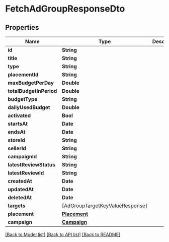 # FetchAdGroupResponseDto

## Properties
Name | Type | Description | Notes
------------ | ------------- | ------------- | -------------
**id** | **String** |  | 
**title** | **String** |  | 
**type** | **String** |  | 
**placementId** | **String** |  | 
**maxBudgetPerDay** | **Double** |  | 
**totalBudgetInPeriod** | **Double** |  | 
**budgetType** | **String** |  | 
**dailyUsedBudget** | **Double** |  | 
**activated** | **Bool** |  | 
**startsAt** | **Date** |  | 
**endsAt** | **Date** |  | 
**storeId** | **String** |  | 
**sellerId** | **String** |  | 
**campaignId** | **String** |  | 
**latestReviewStatus** | **String** |  | 
**latestReviewId** | **String** |  | 
**createdAt** | **Date** |  | 
**updatedAt** | **Date** |  | 
**deletedAt** | **Date** |  | 
**targets** | [AdGroupTargetKeyValueResponse] |  | 
**placement** | [**Placement**](Placement.md) |  | 
**campaign** | [**Campaign**](Campaign.md) |  | 

[[Back to Model list]](../README.md#documentation-for-models) [[Back to API list]](../README.md#documentation-for-api-endpoints) [[Back to README]](../README.md)


